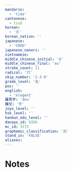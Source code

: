 ```yaml
---
mandarin:
  - 'tiǎo'
cantonese:
  - tiu5
korean:
  - '조'
korean_native: ''
japanese:
  - 'CHOU'
japanese_nanori: ''
vietnamese:
middle_chinese_initial: 'd'
middle_chinese_final: 'eu'
stroke_count: 11
radical: '穴'
skip_number: '2-3-8'
grade_level: '名'
pos: ''
english:
  - 'elegent'
羅馬字: 'dou'
韓文: '돗'
joyo_level: ''
hsk_level: ''
hanmun_edu_level: ''
danayo_id: 8356
mc_id: 3172
graphemic_classification: '兆'
stand_in: 'FALSE'
aliases:
---
```


# Notes
